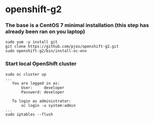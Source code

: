 # openshift-g2
### The base is a CentOS 7 minimal installation (this step has already been ran on you laptop) 
```shell:
sudo yum -y install git
git clone https://github.com/pjos/openshift-g2.git
sudo openshift-g2/bin/install-oc-env
```

### Start local OpenShift cluster

```shell:
sudo oc cluster up
...
   You are logged in as:
       User:     developer
       Password: developer

   To login as administrator:
       oc login -u system:admin
...
sudo iptables --flush
```
